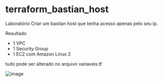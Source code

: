 # terraform_bastian_host

Laboratório Criar um bastian host que tenha acesso apenas pelo seu ip.

Resultado 

- 1 VPC  
- 1 Security Group  
- 1 EC2 com Amazon Linux 2

tudo pode ser alterado no arquivo variaveis.tf


![image](https://user-images.githubusercontent.com/82802634/221380888-80130333-efa6-47f7-80f4-bec060fb00a4.png)

